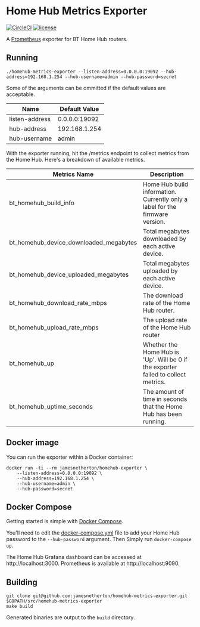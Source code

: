 # Home Hub Metrics Exporter

[![CircleCI](https://img.shields.io/circleci/project/github/jamesnetherton/homehub-metrics-exporter/master.svg)](https://circleci.com/gh/jamesnetherton/homehub-metrics-exporter/tree/master)
[![license](https://img.shields.io/github/license/mashape/apistatus.svg?maxAge=600)](https://opensource.org/licenses/MIT)

A [Prometheus](https://prometheus.io) exporter for BT Home Hub routers.

## Running

```
./homehub-metrics-exporter --listen-address=0.0.0.0:19092 --hub-address=192.168.1.254 --hub-username=admin --hub-password=secret
```

Some of the arguments can be ommitted if the default values are acceptable.

| Name           | Default Value   |
|----------------|-----------------|
| listen-address | 0.0.0.0:19092 |
| hub-address    | 192.168.1.254   |
| hub-username   | admin           |

With the exporter running, hit the /metrics endpoint to collect metrics from the Home Hub. Here's a breakdown of available metrics.

| Metrics Name           | Description   |
|----------------|-----------------|
| bt_homehub_build_info | Home Hub build information. Currently only a label for the firmware version. |
| bt_homehub_device_downloaded_megabytes | Total megabytes downloaded by each active device. |
| bt_homehub_device_uploaded_megabytes | Total megabytes uploaded by each active device. |
| bt_homehub_download_rate_mbps | The download rate of the Home Hub router. |
| bt_homehub_upload_rate_mbps | The upload rate of the Home Hub router |
| bt_homehub_up | Whether the Home Hub is 'Up'. Will be 0 if the exporter failed to collect metrics. |
| bt_homehub_uptime_seconds | The amount of time in seconds that the Home Hub has been running. |

## Docker image

You can run the exporter within a Docker container:

```
docker run -ti --rm jamesnetherton/homehub-exporter \ 
    --listen-address=0.0.0.0:19092 \
    --hub-address=192.168.1.254 \
    --hub-username=admin \
    --hub-password=secret
```

## Docker Compose

Getting started is simple with [Docker Compose](https://docs.docker.com/compose/).

You'll need to edit the [docker-compose.yml](docker-compose.yml) file to add your Home Hub password to the `--hub-password` argument. Then Simply run `docker-compose up`.

The Home Hub Grafana dashboard can be accessed at http://localhost:3000. Prometheus is available at http://localhost:9090.

## Building

    git clone git@github.com:jamesnetherton/homehub-metrics-exporter.git $GOPATH/src/homehub-metrics-exporter
    make build

Generated binaries are output to the `build` directory.
